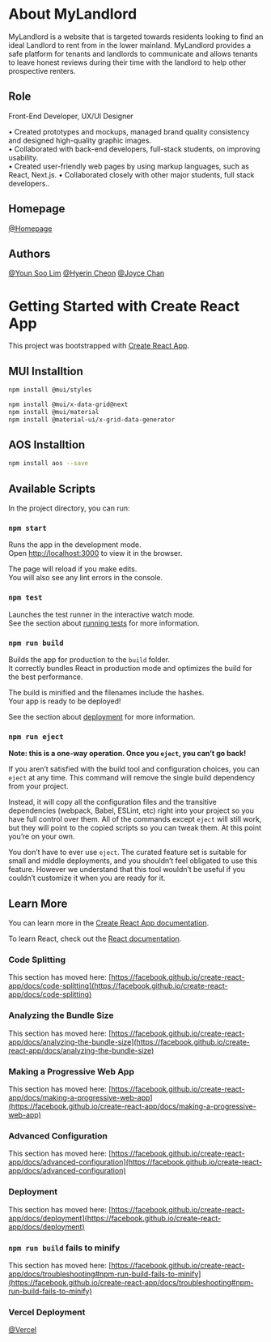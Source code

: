# About MyLandlord

MyLandlord is a website that is targeted towards residents looking to find an ideal Landlord to rent from in the lower mainland. MyLandlord provides a safe platform for tenants and landlords to communicate and allows tenants to leave honest reviews during their time with the landlord to help other prospective renters.


## Role

Front-End Developer, UX/UI Designer

• Created prototypes and mockups, managed brand quality consistency and designed high-quality graphic images.<br>
• Collaborated with back-end developers, full-stack students, on improving usability.<br>
• Created user-friendly web pages by using markup languages, such as React, Next.js.
•  Collaborated closely with other major students, full stack developers..<br>


## Homepage
[@Homepage](https://mylandlord-front-end.vercel.app)


## Authors

[@Youn Soo Lim](https://www.linkedin.com/in/younsoo-lim)
[@Hyerin Cheon](https://www.linkedin.com/in/hyerin-cheon/)
[@Joyce Chan](https://www.linkedin.com/in/joyce-chan2021/)



# Getting Started with Create React App

This project was bootstrapped with [Create React App](https://github.com/facebook/create-react-app).


## MUI Installtion

```bash
npm install @mui/styles

npm install @mui/x-data-grid@next
npm install @mui/material
npm install @material-ui/x-grid-data-generator

```

## AOS Installtion

```bash
npm install aos --save
```

## Available Scripts

In the project directory, you can run:

### `npm start`

Runs the app in the development mode.\
Open [http://localhost:3000](http://localhost:3000) to view it in the browser.

The page will reload if you make edits.\
You will also see any lint errors in the console.

### `npm test`

Launches the test runner in the interactive watch mode.\
See the section about [running tests](https://facebook.github.io/create-react-app/docs/running-tests) for more information.

### `npm run build`

Builds the app for production to the `build` folder.\
It correctly bundles React in production mode and optimizes the build for the best performance.

The build is minified and the filenames include the hashes.\
Your app is ready to be deployed!

See the section about [deployment](https://facebook.github.io/create-react-app/docs/deployment) for more information.

### `npm run eject`

**Note: this is a one-way operation. Once you `eject`, you can’t go back!**

If you aren’t satisfied with the build tool and configuration choices, you can `eject` at any time. This command will remove the single build dependency from your project.

Instead, it will copy all the configuration files and the transitive dependencies (webpack, Babel, ESLint, etc) right into your project so you have full control over them. All of the commands except `eject` will still work, but they will point to the copied scripts so you can tweak them. At this point you’re on your own.

You don’t have to ever use `eject`. The curated feature set is suitable for small and middle deployments, and you shouldn’t feel obligated to use this feature. However we understand that this tool wouldn’t be useful if you couldn’t customize it when you are ready for it.

## Learn More

You can learn more in the [Create React App documentation](https://facebook.github.io/create-react-app/docs/getting-started).

To learn React, check out the [React documentation](https://reactjs.org/).

### Code Splitting

This section has moved here: [https://facebook.github.io/create-react-app/docs/code-splitting](https://facebook.github.io/create-react-app/docs/code-splitting)

### Analyzing the Bundle Size

This section has moved here: [https://facebook.github.io/create-react-app/docs/analyzing-the-bundle-size](https://facebook.github.io/create-react-app/docs/analyzing-the-bundle-size)

### Making a Progressive Web App

This section has moved here: [https://facebook.github.io/create-react-app/docs/making-a-progressive-web-app](https://facebook.github.io/create-react-app/docs/making-a-progressive-web-app)

### Advanced Configuration

This section has moved here: [https://facebook.github.io/create-react-app/docs/advanced-configuration](https://facebook.github.io/create-react-app/docs/advanced-configuration)

### Deployment

This section has moved here: [https://facebook.github.io/create-react-app/docs/deployment](https://facebook.github.io/create-react-app/docs/deployment)

### `npm run build` fails to minify

This section has moved here: [https://facebook.github.io/create-react-app/docs/troubleshooting#npm-run-build-fails-to-minify](https://facebook.github.io/create-react-app/docs/troubleshooting#npm-run-build-fails-to-minify)

### Vercel Deployment

[@Vercel](https://mylandlord-front-end.vercel.app/)